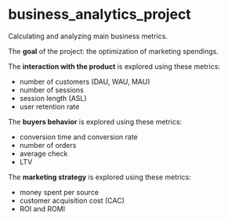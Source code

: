 # business_analytics_project
Calculating and analyzing main business metrics.

The __goal__ of the project: the optimization of marketing spendings.

The __interaction with the product__ is explored using these metrics:

* number of customers (DAU, WAU, MAU)
* number of sessions
* session length (ASL)
* user retention rate

The __buyers behavior__ is explored using these metrics:

* conversion time and conversion rate
* number of orders
* average check
* LTV

The __marketing strategy__ is explored using these metrics:

* money spent per source
* customer acquisition cost (CAC)
* ROI and ROMI
